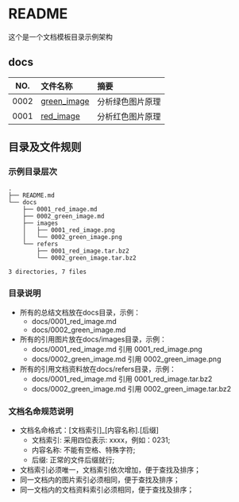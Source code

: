 # README

这个是一个文档模板目录示例架构

## docs

NO.|文件名称|摘要
:--:|:--|:--
0002| [green_image](docs/0002_green_image.md) | 分析绿色图片原理
0001| [red_image](docs/0001_red_image.md) | 分析红色图片原理

## 目录及文件规则

### 示例目录层次

```
.
├── README.md
└── docs
    ├── 0001_red_image.md
    ├── 0002_green_image.md
    ├── images
    │   ├── 0001_red_image.png
    │   └── 0002_green_image.png
    └── refers
        ├── 0001_red_image.tar.bz2
        └── 0002_green_image.tar.bz2

3 directories, 7 files
```

### 目录说明

* 所有的总结文档放在docs目录，示例：
  * docs/0001_red_image.md
  * docs/0002_green_image.md
* 所有的引用图片放在docs/images目录，示例：
  * docs/0001_red_image.md 引用 0001_red_image.png
  * docs/0002_green_image.md 引用 0002_green_image.png
* 所有的引用文档资料放在docs/refers目录，示例：
  * docs/0001_red_image.md 引用 0001_red_image.tar.bz2
  * docs/0002_green_image.md 引用 0002_green_image.tar.bz2

### 文档名命规范说明

* 文档名命格式：[文档索引]_[内容名称].[后缀]
  * 文档索引: 采用四位表示: xxxx，例如：0231;
  * 内容名称: 不能有空格、特殊字符;
  * 后缀: 正常的文件后缀就行;
* 文档索引必须唯一，文档索引依次增加，便于查找及排序；
* 同一文档内的图片索引必须相同，便于查找及排序；
* 同一文档内的文档资料索引必须相同，便于查找及排序；
